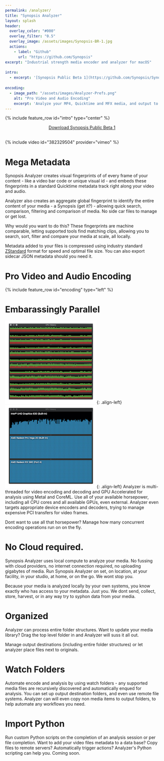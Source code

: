 ```yaml
---
permalink: /analyzer/
title: "Synopsis Analyzer"
layout: splash
header:
  overlay_color: "#000"
  overlay_filter: "0.5"
  overlay_image: /assets/images/Synopsis-BR-1.jpg
  actions:
    - label: "Github"
      url: "https://github.com/Synopsis"
excerpt: "Industrial strength media encoder and analyzer for macOS"

intro: 
  - excerpt: '[Synopsis Public Beta 1](https://github.com/Synopsis/Synopsis-Inspector/releases) is available. Want to know more? - [join our slack channel](https://join.slack.com/t/synopsis-discuss/shared_invite/enQtODIzNjg5MzA1MDYwLTg4OGM5ZGMzZTQ3OTBjYTQzZDMyNDY0ZWM3NzFkN2YxZTE5NWI5NWQyMmZjMGE1OGYyZmExMWFlZWVkMDE4ZWQ)'

encoding:
  - image_path: "/assets/images/Analyzer-Prefs.png"
    alt: "Pro Video and Audio Encoding"
    excerpt: 'Analyze your MP4, Quicktime and MFX media, and output to a metadata enhanced standard Quicktime container.<br /><br />Analyzer supports standard pro video codecs, such as Uncompressed 8 and 10 bit 4:22, Apple Pro Res, AVC-Intra, H.263, h.264 (AVC), h.265 (HEVC), JPEG, Apple Intermediate, DV, DVCPro, DVCProHD, MPEG IMX and the open source <a href="https://hap.video">HAP video codec</a>.<br /><br />Use our built in presets to choose your audio and video encoding and analysis settings, or make your own.<br /><br />Stay tuned for more container and codec support in the future.'
---
```


{% include feature_row id="intro" type="center" %}

<!-- Synopsis Analyzer is a super powered video encoder that can analyze your video and add metadata. -->

<!-- {% include figure image_path="/assets/images/Analyzer-2.png" alt="Synopsis Analyzer" %} -->

<div align="center"><a href="https://github.com/Synopsis/Synopsis-Inspector/releases" class="btn btn--inverse btn--x-large">Download Synopsis Public Beta 1</a></div>
<br />


{% include video id="382329504" provider="vimeo" %}


# Mega Metadata

Synopsis Analyzer creates visual fingerprints of of every frame of your content - like a video bar code or unique visual id - and embeds these fingerprints in a standard Quicktime metadata track right along your video and audio. 

Analyzer also creates an aggregate global fingerprint to identify the entire content of your media - a Synopsis (get it?) - allowing quick search, comparison, filtering and comparison of media. No side car files to manage or get lost.  

Why would you want to do this? These fingerprints are machine comparable, letting supported tools find matching clips, allowing you to search, sort, filter and compare your media at scale, all locally.

Metadata added to your files is compressed using industry standard [ZStandard](https://facebook.github.io/zstd/) format for speed and optimal file size. You can also export sidecar JSON metadata should you need it.


# Pro Video and Audio Encoding

{% include feature_row id="encoding" type="left" %}

<!-- ![image-left](/assets/images/Analyzer-Prefs.png){: .align-left} Analyze your MP4, Quicktime and MFX media, and output to a metadata enhanced standard Quicktime container. Analyzer supports standard pro video codecs, such as Uncompressed 8 and 10 bit 4:22, Apple Pro Res, AVC-Intra, H.263, h.264 (AVC), h.265 (HEVC), JPEG, Apple Intermediate, DV, DVCPro, DVCProHD, MPEG IMX and the open source <a href="https://hap.video">HAP video codec</a>. Use our built in presets or make your own. Stay tuned for more container and codec support in the future. 
 -->
# Embarassingly Parallel

![image-left](/assets/images/cpu.png){: .align-left} ![image-left](/assets/images/gpu.png){: .align-left} Analyzer is multi-threaded for video encoding and decoding and GPU Accelerated for analysis using Metal and CoreML. Use all of your available horsepower, including all CPU cores and all available GPUs, even external. Analyzer even targets appropriate device encoders and decoders, trying to manage expensive PCI transfers for video frames.

<!-- Even when running expensive machine learning analysis per frame, Analyzer beats out Apple's Compressor and Adobe Media Encoder in transcoding tasks.
 -->
Dont want to use all that horsepower? Manage how many concurrent encoding operations run on on the fly. 

# No Cloud required.

Synopsis Analyzer uses local compute to analyze your media. No fussing with cloud providers, no internet connection required, no uploading gigabytes of media. Run Synopsis Analyzer on set, on location, at your facility, in your studio, at home, or on the go. We wont stop you.

Because your media is analyzed locally by your own systems, you know exactly who has access to your metadata. Just you. We dont send, collect, store, harvest, or in any way try to syphon data from your media.  

# Organized

Analyzer can process entire folder structures. Want to update your media library? Drag the top level folder in and Analyzer will suss it all out.

Manage output destinations (including entire folder structures) or let analyzer place files next to originals.


# Watch Folders 

Automate encode and analysis by using watch folders - any supported media files are recursively discovered and automatically enqued for analysis. You can set up output destination folders, and even use remote file systems. Analyzer can will even copy non media items to output folders, to help automate any workflows you need.

# Import Python

Run custom Python scripts on the completion of an analysis session or per file completion. Want to add your video files metadata to a data base? Copy files to remote servers? Automatically trigger actions? Analyzer's Python scripting can help you. Coming soon.